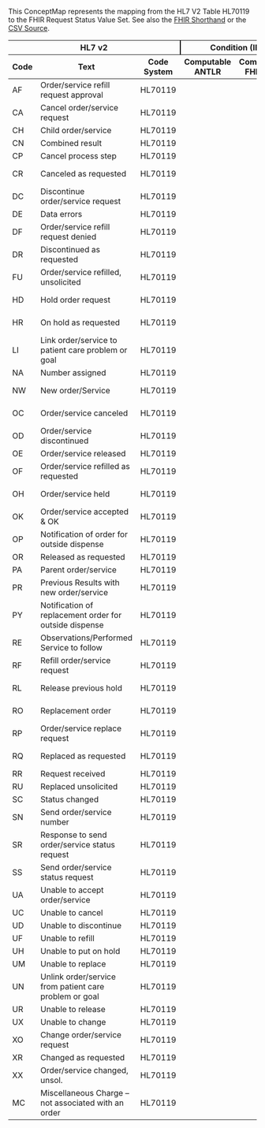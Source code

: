 
This ConceptMap represents the mapping from the HL7 V2 Table HL70119 to the FHIR Request Status Value Set. See also the <a href='https://github.com/HL7/v2-to-fhir/blob/master/tank/Table HL70119 to Request Status.fsh'>FHIR Shorthand</a> or the <a href='https://github.com/HL7/v2-to-fhir/blob/master/mappings/codesystems/HL7 Concept Map_ OrderControlCode[ServiceRequest.status] - Sheet1.csv'>CSV Source</a>.
<table class='grid'><thead>
<tr><th colspan='3' style='border-right: 2px solid black;'>HL7 v2</th><th colspan='3' style='border-right: 2px solid black;'>Condition (IF True, args)</th><th colspan='4'>HL7 FHIR</th><th rowspan='2'>Comments</th></tr>
<tr><th>Code</th><th>Text</th><th>Code System</th><th>Computable ANTLR</th><th>Computable FHIRPath</th><th>Narrative</th><th>Code</th><th>Proposed Extension</th><th>Display</th><th>Code System</th></tr></thead>
<tbody>
<tr><td>AF</td><td>Order/service refill request approval</td><td style='border-right: 2px'>HL70119</td><td style='border-right: 2px'></td><td style='border-right: 2px'></td><td style='border-right: 2px'></td><td>active</td><td style='border-right: 2px'></td><td>Active</td><td><a href='https://hl7.org/fhir/R4/codesystem-request-status.html'>http://hl7.org/fhir/request-status</a></td><td style='border-right: 2px'></td></tr>
<tr><td>CA</td><td>Cancel order/service request</td><td style='border-right: 2px'>HL70119</td><td style='border-right: 2px'></td><td style='border-right: 2px'></td><td style='border-right: 2px'></td><td>active</td><td style='border-right: 2px'></td><td>Active</td><td><a href='https://hl7.org/fhir/R4/codesystem-request-status.html'>http://hl7.org/fhir/request-status</a></td><td style='border-right: 2px'></td></tr>
<tr><td>CH</td><td>Child order/service</td><td style='border-right: 2px'>HL70119</td><td style='border-right: 2px'></td><td style='border-right: 2px'></td><td style='border-right: 2px'></td><td style='border-right: 2px'></td><td style='border-right: 2px'></td><td style='border-right: 2px'></td><td style='border-right: 2px'></td><td style='border-right: 2px'></td></tr>
<tr><td>CN</td><td>Combined result</td><td style='border-right: 2px'>HL70119</td><td style='border-right: 2px'></td><td style='border-right: 2px'></td><td style='border-right: 2px'></td><td style='border-right: 2px'></td><td style='border-right: 2px'></td><td style='border-right: 2px'></td><td style='border-right: 2px'></td><td style='border-right: 2px'></td></tr>
<tr><td>CP</td><td>Cancel process step</td><td style='border-right: 2px'>HL70119</td><td style='border-right: 2px'></td><td style='border-right: 2px'></td><td style='border-right: 2px'></td><td style='border-right: 2px'></td><td style='border-right: 2px'></td><td style='border-right: 2px'></td><td style='border-right: 2px'></td><td style='border-right: 2px'></td></tr>
<tr><td>CR</td><td>Canceled as requested</td><td style='border-right: 2px'>HL70119</td><td style='border-right: 2px'></td><td style='border-right: 2px'></td><td style='border-right: 2px'></td><td>revoked</td><td style='border-right: 2px'></td><td>Revoked</td><td><a href='https://hl7.org/fhir/R4/codesystem-request-status.html'>http://hl7.org/fhir/request-status</a></td><td style='border-right: 2px'></td></tr>
<tr><td>DC</td><td>Discontinue order/service request</td><td style='border-right: 2px'>HL70119</td><td style='border-right: 2px'></td><td style='border-right: 2px'></td><td style='border-right: 2px'></td><td>revoked</td><td style='border-right: 2px'></td><td>Revoked</td><td><a href='https://hl7.org/fhir/R4/codesystem-request-status.html'>http://hl7.org/fhir/request-status</a></td><td style='border-right: 2px'></td></tr>
<tr><td>DE</td><td>Data errors</td><td style='border-right: 2px'>HL70119</td><td style='border-right: 2px'></td><td style='border-right: 2px'></td><td style='border-right: 2px'></td><td style='border-right: 2px'></td><td style='border-right: 2px'></td><td style='border-right: 2px'></td><td style='border-right: 2px'></td><td style='border-right: 2px'></td></tr>
<tr><td>DF</td><td>Order/service refill request denied</td><td style='border-right: 2px'>HL70119</td><td style='border-right: 2px'></td><td style='border-right: 2px'></td><td style='border-right: 2px'></td><td>revoked</td><td style='border-right: 2px'></td><td>Revoked</td><td><a href='https://hl7.org/fhir/R4/codesystem-request-status.html'>http://hl7.org/fhir/request-status</a></td><td style='border-right: 2px'></td></tr>
<tr><td>DR</td><td>Discontinued as requested</td><td style='border-right: 2px'>HL70119</td><td style='border-right: 2px'></td><td style='border-right: 2px'></td><td style='border-right: 2px'></td><td>revoked</td><td style='border-right: 2px'></td><td>Revoked</td><td><a href='https://hl7.org/fhir/R4/codesystem-request-status.html'>http://hl7.org/fhir/request-status</a></td><td style='border-right: 2px'></td></tr>
<tr><td>FU</td><td>Order/service refilled, unsolicited</td><td style='border-right: 2px'>HL70119</td><td style='border-right: 2px'></td><td style='border-right: 2px'></td><td style='border-right: 2px'></td><td>completed</td><td style='border-right: 2px'></td><td>Completed</td><td><a href='https://hl7.org/fhir/R4/codesystem-request-status.html'>http://hl7.org/fhir/request-status</a></td><td style='border-right: 2px'></td></tr>
<tr><td>HD</td><td>Hold order request</td><td style='border-right: 2px'>HL70119</td><td style='border-right: 2px'></td><td style='border-right: 2px'></td><td style='border-right: 2px'></td><td>active</td><td style='border-right: 2px'></td><td>Active</td><td><a href='https://hl7.org/fhir/R4/codesystem-request-status.html'>http://hl7.org/fhir/request-status</a></td><td style='border-right: 2px'></td></tr>
<tr><td>HR</td><td>On hold as requested</td><td style='border-right: 2px'>HL70119</td><td style='border-right: 2px'></td><td style='border-right: 2px'></td><td style='border-right: 2px'></td><td>on-hold</td><td style='border-right: 2px'></td><td>On Hold</td><td><a href='https://hl7.org/fhir/R4/codesystem-request-status.html'>http://hl7.org/fhir/request-status</a></td><td style='border-right: 2px'></td></tr>
<tr><td>LI</td><td>Link order/service to patient care problem or goal</td><td style='border-right: 2px'>HL70119</td><td style='border-right: 2px'></td><td style='border-right: 2px'></td><td style='border-right: 2px'></td><td style='border-right: 2px'></td><td style='border-right: 2px'></td><td style='border-right: 2px'></td><td style='border-right: 2px'></td><td style='border-right: 2px'></td></tr>
<tr><td>NA</td><td>Number assigned</td><td style='border-right: 2px'>HL70119</td><td style='border-right: 2px'></td><td style='border-right: 2px'></td><td style='border-right: 2px'></td><td style='border-right: 2px'></td><td style='border-right: 2px'></td><td style='border-right: 2px'></td><td style='border-right: 2px'></td><td style='border-right: 2px'></td></tr>
<tr><td>NW</td><td>New order/Service</td><td style='border-right: 2px'>HL70119</td><td style='border-right: 2px'></td><td style='border-right: 2px'></td><td style='border-right: 2px'></td><td>active</td><td style='border-right: 2px'></td><td>Active</td><td><a href='https://hl7.org/fhir/R4/codesystem-request-status.html'>http://hl7.org/fhir/request-status</a></td><td style='border-right: 2px'></td></tr>
<tr><td>OC</td><td>Order/service canceled</td><td style='border-right: 2px'>HL70119</td><td style='border-right: 2px'></td><td style='border-right: 2px'></td><td style='border-right: 2px'></td><td>revoked</td><td style='border-right: 2px'></td><td>Revoked</td><td><a href='https://hl7.org/fhir/R4/codesystem-request-status.html'>http://hl7.org/fhir/request-status</a></td><td style='border-right: 2px'></td></tr>
<tr><td>OD</td><td>Order/service discontinued</td><td style='border-right: 2px'>HL70119</td><td style='border-right: 2px'></td><td style='border-right: 2px'></td><td style='border-right: 2px'></td><td>revoked</td><td style='border-right: 2px'></td><td>Revoked</td><td><a href='https://hl7.org/fhir/R4/codesystem-request-status.html'>http://hl7.org/fhir/request-status</a></td><td style='border-right: 2px'></td></tr>
<tr><td>OE</td><td>Order/service released</td><td style='border-right: 2px'>HL70119</td><td style='border-right: 2px'></td><td style='border-right: 2px'></td><td style='border-right: 2px'></td><td style='border-right: 2px'></td><td style='border-right: 2px'></td><td style='border-right: 2px'></td><td style='border-right: 2px'></td><td style='border-right: 2px'></td></tr>
<tr><td>OF</td><td>Order/service refilled as requested</td><td style='border-right: 2px'>HL70119</td><td style='border-right: 2px'></td><td style='border-right: 2px'></td><td style='border-right: 2px'></td><td style='border-right: 2px'></td><td style='border-right: 2px'></td><td style='border-right: 2px'></td><td style='border-right: 2px'></td><td style='border-right: 2px'></td></tr>
<tr><td>OH</td><td>Order/service held</td><td style='border-right: 2px'>HL70119</td><td style='border-right: 2px'></td><td style='border-right: 2px'></td><td style='border-right: 2px'></td><td>on-hold</td><td style='border-right: 2px'></td><td>On Hold</td><td><a href='https://hl7.org/fhir/R4/codesystem-request-status.html'>http://hl7.org/fhir/request-status</a></td><td style='border-right: 2px'></td></tr>
<tr><td>OK</td><td>Order/service accepted &amp; OK</td><td style='border-right: 2px'>HL70119</td><td style='border-right: 2px'></td><td style='border-right: 2px'></td><td style='border-right: 2px'></td><td>active</td><td style='border-right: 2px'></td><td>Active</td><td><a href='https://hl7.org/fhir/R4/codesystem-request-status.html'>http://hl7.org/fhir/request-status</a></td><td style='border-right: 2px'></td></tr>
<tr><td>OP</td><td>Notification of order for outside dispense</td><td style='border-right: 2px'>HL70119</td><td style='border-right: 2px'></td><td style='border-right: 2px'></td><td style='border-right: 2px'></td><td style='border-right: 2px'></td><td style='border-right: 2px'></td><td style='border-right: 2px'></td><td style='border-right: 2px'></td><td style='border-right: 2px'></td></tr>
<tr><td>OR</td><td>Released as requested</td><td style='border-right: 2px'>HL70119</td><td style='border-right: 2px'></td><td style='border-right: 2px'></td><td style='border-right: 2px'></td><td style='border-right: 2px'></td><td style='border-right: 2px'></td><td style='border-right: 2px'></td><td style='border-right: 2px'></td><td style='border-right: 2px'></td></tr>
<tr><td>PA</td><td>Parent order/service</td><td style='border-right: 2px'>HL70119</td><td style='border-right: 2px'></td><td style='border-right: 2px'></td><td style='border-right: 2px'></td><td style='border-right: 2px'></td><td style='border-right: 2px'></td><td style='border-right: 2px'></td><td style='border-right: 2px'></td><td style='border-right: 2px'></td></tr>
<tr><td>PR</td><td>Previous Results with new order/service</td><td style='border-right: 2px'>HL70119</td><td style='border-right: 2px'></td><td style='border-right: 2px'></td><td style='border-right: 2px'></td><td>active</td><td style='border-right: 2px'></td><td>Active</td><td><a href='https://hl7.org/fhir/R4/codesystem-request-status.html'>http://hl7.org/fhir/request-status</a></td><td style='border-right: 2px'></td></tr>
<tr><td>PY</td><td>Notification of replacement order for outside dispense</td><td style='border-right: 2px'>HL70119</td><td style='border-right: 2px'></td><td style='border-right: 2px'></td><td style='border-right: 2px'></td><td>active</td><td style='border-right: 2px'></td><td>Active</td><td><a href='https://hl7.org/fhir/R4/codesystem-request-status.html'>http://hl7.org/fhir/request-status</a></td><td style='border-right: 2px'></td></tr>
<tr><td>RE</td><td>Observations/Performed Service to follow</td><td style='border-right: 2px'>HL70119</td><td style='border-right: 2px'></td><td style='border-right: 2px'></td><td style='border-right: 2px'></td><td style='border-right: 2px'></td><td style='border-right: 2px'></td><td style='border-right: 2px'></td><td style='border-right: 2px'></td><td style='border-right: 2px'></td></tr>
<tr><td>RF</td><td>Refill order/service request</td><td style='border-right: 2px'>HL70119</td><td style='border-right: 2px'></td><td style='border-right: 2px'></td><td style='border-right: 2px'></td><td style='border-right: 2px'></td><td style='border-right: 2px'></td><td style='border-right: 2px'></td><td style='border-right: 2px'></td><td style='border-right: 2px'></td></tr>
<tr><td>RL</td><td>Release previous hold</td><td style='border-right: 2px'>HL70119</td><td style='border-right: 2px'></td><td style='border-right: 2px'></td><td style='border-right: 2px'></td><td>active</td><td style='border-right: 2px'></td><td>Active</td><td><a href='https://hl7.org/fhir/R4/codesystem-request-status.html'>http://hl7.org/fhir/request-status</a></td><td style='border-right: 2px'></td></tr>
<tr><td>RO</td><td>Replacement order</td><td style='border-right: 2px'>HL70119</td><td style='border-right: 2px'></td><td style='border-right: 2px'></td><td style='border-right: 2px'></td><td>active</td><td style='border-right: 2px'></td><td>Active</td><td><a href='https://hl7.org/fhir/R4/codesystem-request-status.html'>http://hl7.org/fhir/request-status</a></td><td style='border-right: 2px'></td></tr>
<tr><td>RP</td><td>Order/service replace request</td><td style='border-right: 2px'>HL70119</td><td style='border-right: 2px'></td><td style='border-right: 2px'></td><td style='border-right: 2px'></td><td style='border-right: 2px'></td><td style='border-right: 2px'></td><td style='border-right: 2px'></td><td style='border-right: 2px'></td><td style='border-right: 2px'></td></tr>
<tr><td>RQ</td><td>Replaced as requested</td><td style='border-right: 2px'>HL70119</td><td style='border-right: 2px'></td><td style='border-right: 2px'></td><td style='border-right: 2px'></td><td>active</td><td style='border-right: 2px'></td><td>Active</td><td><a href='https://hl7.org/fhir/R4/codesystem-request-status.html'>http://hl7.org/fhir/request-status</a></td><td style='border-right: 2px'></td></tr>
<tr><td>RR</td><td>Request received</td><td style='border-right: 2px'>HL70119</td><td style='border-right: 2px'></td><td style='border-right: 2px'></td><td style='border-right: 2px'></td><td style='border-right: 2px'></td><td style='border-right: 2px'></td><td style='border-right: 2px'></td><td style='border-right: 2px'></td><td style='border-right: 2px'></td></tr>
<tr><td>RU</td><td>Replaced unsolicited</td><td style='border-right: 2px'>HL70119</td><td style='border-right: 2px'></td><td style='border-right: 2px'></td><td style='border-right: 2px'></td><td style='border-right: 2px'></td><td style='border-right: 2px'></td><td style='border-right: 2px'></td><td style='border-right: 2px'></td><td style='border-right: 2px'></td></tr>
<tr><td>SC</td><td>Status changed</td><td style='border-right: 2px'>HL70119</td><td style='border-right: 2px'></td><td style='border-right: 2px'></td><td style='border-right: 2px'></td><td style='border-right: 2px'></td><td style='border-right: 2px'></td><td style='border-right: 2px'></td><td style='border-right: 2px'></td><td style='border-right: 2px'></td></tr>
<tr><td>SN</td><td>Send order/service number</td><td style='border-right: 2px'>HL70119</td><td style='border-right: 2px'></td><td style='border-right: 2px'></td><td style='border-right: 2px'></td><td style='border-right: 2px'></td><td style='border-right: 2px'></td><td style='border-right: 2px'></td><td style='border-right: 2px'></td><td style='border-right: 2px'></td></tr>
<tr><td>SR</td><td>Response to send order/service status request</td><td style='border-right: 2px'>HL70119</td><td style='border-right: 2px'></td><td style='border-right: 2px'></td><td style='border-right: 2px'></td><td style='border-right: 2px'></td><td style='border-right: 2px'></td><td style='border-right: 2px'></td><td style='border-right: 2px'></td><td style='border-right: 2px'></td></tr>
<tr><td>SS</td><td>Send order/service status request</td><td style='border-right: 2px'>HL70119</td><td style='border-right: 2px'></td><td style='border-right: 2px'></td><td style='border-right: 2px'></td><td style='border-right: 2px'></td><td style='border-right: 2px'></td><td style='border-right: 2px'></td><td style='border-right: 2px'></td><td style='border-right: 2px'></td></tr>
<tr><td>UA</td><td>Unable to accept order/service</td><td style='border-right: 2px'>HL70119</td><td style='border-right: 2px'></td><td style='border-right: 2px'></td><td style='border-right: 2px'></td><td style='border-right: 2px'></td><td style='border-right: 2px'></td><td style='border-right: 2px'></td><td style='border-right: 2px'></td><td style='border-right: 2px'></td></tr>
<tr><td>UC</td><td>Unable to cancel</td><td style='border-right: 2px'>HL70119</td><td style='border-right: 2px'></td><td style='border-right: 2px'></td><td style='border-right: 2px'></td><td style='border-right: 2px'></td><td style='border-right: 2px'></td><td style='border-right: 2px'></td><td style='border-right: 2px'></td><td style='border-right: 2px'></td></tr>
<tr><td>UD</td><td>Unable to discontinue</td><td style='border-right: 2px'>HL70119</td><td style='border-right: 2px'></td><td style='border-right: 2px'></td><td style='border-right: 2px'></td><td style='border-right: 2px'></td><td style='border-right: 2px'></td><td style='border-right: 2px'></td><td style='border-right: 2px'></td><td style='border-right: 2px'></td></tr>
<tr><td>UF</td><td>Unable to refill</td><td style='border-right: 2px'>HL70119</td><td style='border-right: 2px'></td><td style='border-right: 2px'></td><td style='border-right: 2px'></td><td style='border-right: 2px'></td><td style='border-right: 2px'></td><td style='border-right: 2px'></td><td style='border-right: 2px'></td><td style='border-right: 2px'></td></tr>
<tr><td>UH</td><td>Unable to put on hold</td><td style='border-right: 2px'>HL70119</td><td style='border-right: 2px'></td><td style='border-right: 2px'></td><td style='border-right: 2px'></td><td style='border-right: 2px'></td><td style='border-right: 2px'></td><td style='border-right: 2px'></td><td style='border-right: 2px'></td><td style='border-right: 2px'></td></tr>
<tr><td>UM</td><td>Unable to replace</td><td style='border-right: 2px'>HL70119</td><td style='border-right: 2px'></td><td style='border-right: 2px'></td><td style='border-right: 2px'></td><td style='border-right: 2px'></td><td style='border-right: 2px'></td><td style='border-right: 2px'></td><td style='border-right: 2px'></td><td style='border-right: 2px'></td></tr>
<tr><td>UN</td><td>Unlink order/service from patient care problem or goal</td><td style='border-right: 2px'>HL70119</td><td style='border-right: 2px'></td><td style='border-right: 2px'></td><td style='border-right: 2px'></td><td style='border-right: 2px'></td><td style='border-right: 2px'></td><td style='border-right: 2px'></td><td style='border-right: 2px'></td><td style='border-right: 2px'></td></tr>
<tr><td>UR</td><td>Unable to release</td><td style='border-right: 2px'>HL70119</td><td style='border-right: 2px'></td><td style='border-right: 2px'></td><td style='border-right: 2px'></td><td style='border-right: 2px'></td><td style='border-right: 2px'></td><td style='border-right: 2px'></td><td style='border-right: 2px'></td><td style='border-right: 2px'></td></tr>
<tr><td>UX</td><td>Unable to change</td><td style='border-right: 2px'>HL70119</td><td style='border-right: 2px'></td><td style='border-right: 2px'></td><td style='border-right: 2px'></td><td style='border-right: 2px'></td><td style='border-right: 2px'></td><td style='border-right: 2px'></td><td style='border-right: 2px'></td><td style='border-right: 2px'></td></tr>
<tr><td>XO</td><td>Change order/service request</td><td style='border-right: 2px'>HL70119</td><td style='border-right: 2px'></td><td style='border-right: 2px'></td><td style='border-right: 2px'></td><td style='border-right: 2px'></td><td style='border-right: 2px'></td><td style='border-right: 2px'></td><td style='border-right: 2px'></td><td style='border-right: 2px'></td></tr>
<tr><td>XR</td><td>Changed as requested</td><td style='border-right: 2px'>HL70119</td><td style='border-right: 2px'></td><td style='border-right: 2px'></td><td style='border-right: 2px'></td><td style='border-right: 2px'></td><td style='border-right: 2px'></td><td style='border-right: 2px'></td><td style='border-right: 2px'></td><td style='border-right: 2px'></td></tr>
<tr><td>XX</td><td>Order/service changed, unsol.</td><td style='border-right: 2px'>HL70119</td><td style='border-right: 2px'></td><td style='border-right: 2px'></td><td style='border-right: 2px'></td><td style='border-right: 2px'></td><td style='border-right: 2px'></td><td style='border-right: 2px'></td><td style='border-right: 2px'></td><td style='border-right: 2px'></td></tr>
<tr><td>MC</td><td>Miscellaneous Charge – not associated with an order</td><td style='border-right: 2px'>HL70119</td><td style='border-right: 2px'></td><td style='border-right: 2px'></td><td style='border-right: 2px'></td><td style='border-right: 2px'></td><td style='border-right: 2px'></td><td style='border-right: 2px'></td><td style='border-right: 2px'></td><td style='border-right: 2px'></td></tr>
</tbody></table>
